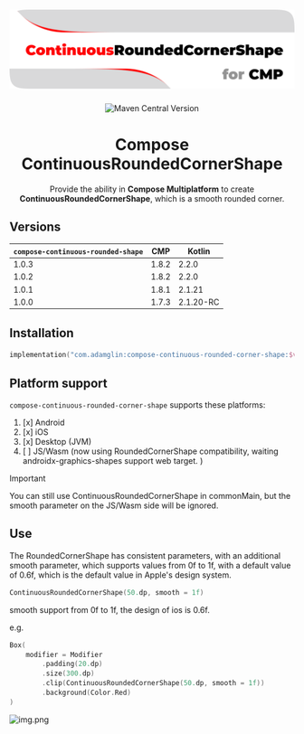 <div align="center">
<h1>
<a href="https://github.com/adamglin0/compose-continuous-rounded-corner-shape" >
  <img alt="The icon of zithian" src="docs/images/logo.png" width="520" title="compose-continuous-rounded-corner-shape"/>
</a>
</h1>
<img alt="Maven Central Version" src="https://img.shields.io/maven-central/v/com.adamglin/compose-continuous-rounded-corner-shape">

# Compose ContinuousRoundedCornerShape

Provide the ability in **Compose Multiplatform** to create **ContinuousRoundedCornerShape**, which is a smooth rounded corner.

</div>

## Versions

| `compose-continuous-rounded-shape` | CMP   | Kotlin    |
|------------------------------------|-------|-----------|
| 1.0.3                              | 1.8.2 | 2.2.0     |
| 1.0.2                              | 1.8.2 | 2.2.0     |
| 1.0.1                              | 1.8.1 | 2.1.21    |
| 1.0.0                              | 1.7.3 | 2.1.20-RC |


## Installation

```kts
implementation("com.adamglin:compose-continuous-rounded-corner-shape:$version")
```

## Platform support

`compose-continuous-rounded-corner-shape` supports these platforms:

1. [x] Android
2. [x] iOS
3. [x] Desktop (JVM)
4. [ ] JS/Wasm (now using RoundedCornerShape compatibility, waiting androidx-graphics-shapes support web target. )

> [!IMPORTANT]  
> You can still use ContinuousRoundedCornerShape in commonMain, but the smooth parameter on the JS/Wasm side will be ignored.

## Use

The RoundedCornerShape has consistent parameters, with an additional smooth parameter, which supports values from 0f to 1f, with a default value of 0.6f, which is the default value in Apple's design system.

```kotlin
ContinuousRoundedCornerShape(50.dp, smooth = 1f)
```

smooth support from 0f to 1f, the design of ios is 0.6f.

e.g.

```kotlin
Box(
    modifier = Modifier
        .padding(20.dp)
        .size(300.dp)
        .clip(ContinuousRoundedCornerShape(50.dp, smooth = 1f))
        .background(Color.Red)
)
```

![img.png](docs/images/readme.png)
